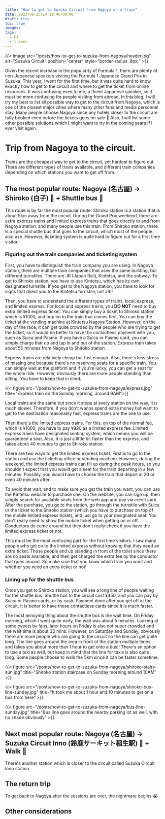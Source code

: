 ```yaml
---
title: "How to get to Suzuka Circuit from Nagoya on a train"
date: 2023-09-25T14:19:46+09:00
draft: true
toc: true
images:
tags:
  - F1
  - travel
---
```


{{< image src="/posts/how-to-get-to-suzuka-from-nagoya/header.jpg" alt="Suzuka Circuit" position="center" style="border-radius: 8px;" >}}

Given the recent increase in the popularity of Formula 1, there are plenty of non-Japanese speakers visiting the Formula 1 Japanese Grand Prix in Suzuka. This year, I went for the first time, but it was quite hard to know exactly how to get to the circuit and where to get the ticket from online resources. It was confusing even to me, a fluent Japanese speaker, so it must be more confusing for people visiting from abroad. In this blog, I will try my best to list all possible way to get to the circuit from Nagoya, which is one of the closest major cities where many other fans and media personnel stay. Many people choose Nagoya since any hotels closer to the circuit are fully booked even before the tickets goes on sale 🤯 Also, I will list some other possible solutions which I might want to try in the coming years if I ever visit again.

# Trip from Nagoya to the circuit.

Trains are the cheapest way to get to the circuit, yet hardest to figure out. There are different types of trains available, and different train companies depending on which stations you want to get off from.

## The most popular route: Nagoya (名古屋) → Shiroko (白子) 🚃 + Shuttle bus 🚌

This route is by far the most popular route. Shiroko station is a station that is about 5km away from the circuit. During the Grand Prix weekend, there are extra express trains and limited express trains that goes directly to and from Nagoya station, and many people use this train. From Shiroko station, there is a special shuttle bus that goes to the circuit, which most of the people also use. However, ticketing system is quite hard to figure out for a first time visitor.

### Figuring out the train companies and ticketing system

First, you have to distinguish the train company you are using. In Nagoya station, there are multiple train companies that uses the same building, but different turnstiles. There are JR (Japan Rail), Kintetsu, and the subway. To get to Shiroko station, you have to use Kintetsu, which has its own designated turnstile. If you get to the Nagoya station, you have to look for signs that direct you to the Kintetsu turnstile, not JR!!

Then, you have to understand the different types of trains, local, express, and limited express. For local and express trains, you **DO NOT** need to buy extra limited express ticket. You can simply buy a ticket to Shiroko station, which is ¥1000, and hop on to the train that comes first. You can buy the ticket at the vending machine at Kintetsu Nagoya Station. However, on the day of the race, it can get quite crowded by the people who are trying to get the ticket, so it would be better to have the contactless payment with you, such as Suica and Pasmo. If you have a Suica or Pasmo card, you can simply charge that up and tap in and out of the station. Express train takes about 50 minutes from Nagoya to Shiroko station.

Express trains are relatively cheap but fast enough. Also, there's less stress of missing one because there's no reserving seats for a specific train. You can simply wait at the platform and if you're lucky, you can get a seat for the whole ride. However, obviously there are more people standing than sitting. You have to keep that in mind.

{{< figure src="/posts/how-to-get-to-suzuka-from-nagoya/express.jpg" title="Express train on the Sunday morning, around 9AM">}}

Local trains are the same but since it stops at every station on the way, it is much slower. Therefore, if you don't wanna spend extra money but want to get to the destination reasonably fast, express trains are the one to use.

Then there's the limited express trains. For this, on top of the normal fee, which is ¥1000, you have to pay ¥920 as a limited express fee. Limited express trains have designated seating system, which means you will be guaranteed a seat. Also, it is just a little bit faster than the express, and takes about 40 minutes to get to Shiroko station.

There are two ways to get the limited express ticket. First is to go to the station and use the ticketing office or vending machine. However, during the weekend, the limited express trains can fill up during the peak hours, so you shouldn't expect that you would get a seat for the train departing in a few minutes. Possibly, you would have to choose the train that depart in 20 or even 40 minutes after.

To avoid that wait, and to make sure you get the train you want, you can use the Kintetsu website to purchase one. On the website, you can sign up, then simply search for available seats from the web app and pay via credit card. After the purchase, you go to the station, go through the turnstile with Suica or the ticket to the Shiroko station (which you have to purchase on top of the mobile limited express ticket), and just go to your designated seat. You don't really need to show the mobile ticket when getting on or off. Conductors do come around but they don't really check if you have the limited express ticket or not.

This must be the most confusing part for the first time visitors. I saw many people who got on to the limited express without knowing that they need an extra ticket. Those people end up standing in front of the toilet since there are no seats available, and then get charged the extra fee by the conductor that goes around. So make sure that you know which train you want and whether you need an extra ticket or not!

### Lining up for the shuttle bus

Once you get to Shiroko station, you will see a long line of people waiting for the shuttle bus. Shuttle bus to the circuit cost ¥450, and you can pay by Suica or Pasmo cards, or by cash. Payment done after you get off at the circuit. It is better to have those contactless cards since it is much faster.

The most annoying thing about the shuttle bus is the wait time. On Friday morning, which I went quite early, the wait was about 5 minutes. Looking at some tweets by fans, later hours on Friday is also not super crowded and the wait time is about 30 mins. However, on Saturday and Sunday, obviously there are more people who are going to the circuit so the line can get quite long. The line goes around the area in front of the station multiple times, and takes you about more than 1 hour to get onto a bus!! There's an option to use a taxi as well, but keep in mind that the line for taxis is also quite long. Some people choose to walk the 5km since it can be faster sometime.

{{< figure src="/posts/how-to-get-to-suzuka-from-nagoya/shiroko-stairs-sun.jpg" title="Shiroko station staircase on Sunday morning around 10AM" >}}

{{< figure src="/posts/how-to-get-to-suzuka-from-nagoya/shiroko-bus-line-sunday.jpg" title="It took me about 1 hour and 10 minutes to get on a bus from here" >}}

{{< figure src="/posts/how-to-get-to-suzuka-from-nagoya/bus-line-sunday.jpg" title="Bus line goes around the nearby parking lot as well, with no shade obviously" >}}

## Next most popular route: Nagoya (名古屋) → Suzuka Circuit Inno (鈴鹿サーキット稲生駅) 🚃 + Walk 🚶

There's another station which is closer to the circuit called Suzuka Circuit Inno station.

## The return trip

To get back to Nagoya after the sessions are over, the nightmare begins 😭

## Other considerations
